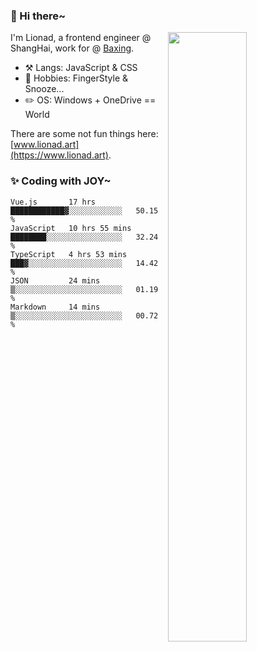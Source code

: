 ### 👋 Hi there~

[<img align="right" width="50%" src="https://github-readme-stats.vercel.app/api?username=Lionad-Morotar&show_icons=true">](https://metrics.lecoq.io/ouuan?template=classic)

I'm Lionad, a frontend engineer @ ShangHai, work for @ [Baxing](https://github.com/baixing).

- ⚒️ Langs: JavaScript & CSS
- 🎨 Hobbies: FingerStyle & Snooze...
- ✏️ OS: Windows + OneDrive == World

There are some not fun things here: [www.lionad.art](https://www.lionad.art).

### ✨ Coding with JOY~

<!--START_SECTION:waka-->
```text
Vue.js       17 hrs          ████████████▓░░░░░░░░░░░░   50.15 % 
JavaScript   10 hrs 55 mins  ████████░░░░░░░░░░░░░░░░░   32.24 % 
TypeScript   4 hrs 53 mins   ███▓░░░░░░░░░░░░░░░░░░░░░   14.42 % 
JSON         24 mins         ▒░░░░░░░░░░░░░░░░░░░░░░░░   01.19 % 
Markdown     14 mins         ▒░░░░░░░░░░░░░░░░░░░░░░░░   00.72 % 
```
<!--END_SECTION:waka-->
